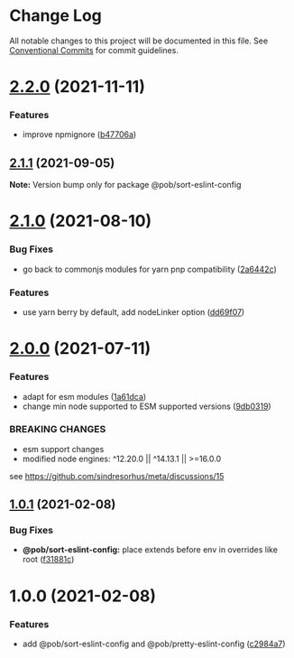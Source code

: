# Change Log

All notable changes to this project will be documented in this file.
See [Conventional Commits](https://conventionalcommits.org) for commit guidelines.

# [2.2.0](https://github.com/christophehurpeau/pob/compare/@pob/sort-eslint-config@2.1.1...@pob/sort-eslint-config@2.2.0) (2021-11-11)


### Features

* improve npmignore ([b47706a](https://github.com/christophehurpeau/pob/commit/b47706af4f9be4f8103ec1306879bbd0a6989e6b))





## [2.1.1](https://github.com/christophehurpeau/pob/compare/@pob/sort-eslint-config@2.1.0...@pob/sort-eslint-config@2.1.1) (2021-09-05)

**Note:** Version bump only for package @pob/sort-eslint-config





# [2.1.0](https://github.com/christophehurpeau/pob/compare/@pob/sort-eslint-config@2.0.0...@pob/sort-eslint-config@2.1.0) (2021-08-10)


### Bug Fixes

* go back to commonjs modules for yarn pnp compatibility ([2a6442c](https://github.com/christophehurpeau/pob/commit/2a6442cbc96f221320d796f15d3c84bc1ee4b0ab))


### Features

* use yarn berry by default, add nodeLinker option ([dd69f07](https://github.com/christophehurpeau/pob/commit/dd69f07bea029aff1c3a5f1d22f5981cbbee3539))





# [2.0.0](https://github.com/christophehurpeau/pob/compare/@pob/sort-eslint-config@1.0.1...@pob/sort-eslint-config@2.0.0) (2021-07-11)


### Features

* adapt for esm modules ([1a61dca](https://github.com/christophehurpeau/pob/commit/1a61dcafefd4f00e4ea98b75fce0404bf2fa6460))
* change min node supported to ESM supported versions ([9db0319](https://github.com/christophehurpeau/pob/commit/9db031908e73eb08863685f428043dc17b3f08c2))


### BREAKING CHANGES

* esm support changes
* modified node engines: ^12.20.0 || ^14.13.1 || >=16.0.0

see https://github.com/sindresorhus/meta/discussions/15





## [1.0.1](https://github.com/christophehurpeau/pob/compare/@pob/sort-eslint-config@1.0.0...@pob/sort-eslint-config@1.0.1) (2021-02-08)


### Bug Fixes

* **@pob/sort-eslint-config:** place extends before env in overrides like root ([f31881c](https://github.com/christophehurpeau/pob/commit/f31881c47ba5046bee267c721028e475b25035fe))





# 1.0.0 (2021-02-08)


### Features

* add @pob/sort-eslint-config and @pob/pretty-eslint-config ([c2984a7](https://github.com/christophehurpeau/pob/commit/c2984a7da51aaf13b4667053337fc8c9e65da060))
